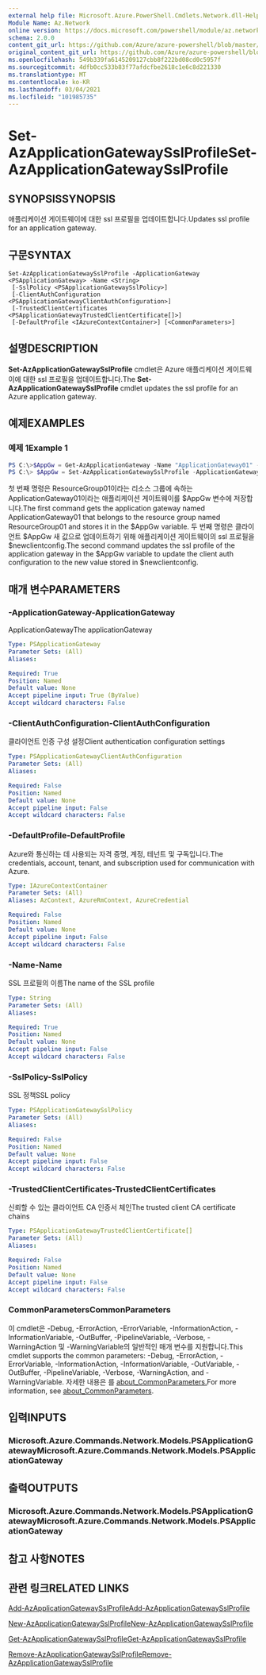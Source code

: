 ```yaml
---
external help file: Microsoft.Azure.PowerShell.Cmdlets.Network.dll-Help.xml
Module Name: Az.Network
online version: https://docs.microsoft.com/powershell/module/az.network/set-azapplicationgatewaysslprofile
schema: 2.0.0
content_git_url: https://github.com/Azure/azure-powershell/blob/master/src/Network/Network/help/Set-AzApplicationGatewaySslProfile.md
original_content_git_url: https://github.com/Azure/azure-powershell/blob/master/src/Network/Network/help/Set-AzApplicationGatewaySslProfile.md
ms.openlocfilehash: 549b339fa6145209127cbb8f222bd08cd0c5957f
ms.sourcegitcommit: 4dfb0cc533b83f77afdcfbe2618c1e6c8d221330
ms.translationtype: MT
ms.contentlocale: ko-KR
ms.lasthandoff: 03/04/2021
ms.locfileid: "101985735"
---
```

# <span data-ttu-id="c3688-101">Set-AzApplicationGatewaySslProfile</span><span class="sxs-lookup"><span data-stu-id="c3688-101">Set-AzApplicationGatewaySslProfile</span></span>

## <span data-ttu-id="c3688-102">SYNOPSIS</span><span class="sxs-lookup"><span data-stu-id="c3688-102">SYNOPSIS</span></span>
<span data-ttu-id="c3688-103">애플리케이션 게이트웨이에 대한 ssl 프로필을 업데이트합니다.</span><span class="sxs-lookup"><span data-stu-id="c3688-103">Updates ssl profile for an application gateway.</span></span>

## <span data-ttu-id="c3688-104">구문</span><span class="sxs-lookup"><span data-stu-id="c3688-104">SYNTAX</span></span>

```
Set-AzApplicationGatewaySslProfile -ApplicationGateway <PSApplicationGateway> -Name <String>
 [-SslPolicy <PSApplicationGatewaySslPolicy>]
 [-ClientAuthConfiguration <PSApplicationGatewayClientAuthConfiguration>]
 [-TrustedClientCertificates <PSApplicationGatewayTrustedClientCertificate[]>]
 [-DefaultProfile <IAzureContextContainer>] [<CommonParameters>]
```

## <span data-ttu-id="c3688-105">설명</span><span class="sxs-lookup"><span data-stu-id="c3688-105">DESCRIPTION</span></span>
<span data-ttu-id="c3688-106">**Set-AzApplicationGatewaySslProfile** cmdlet은 Azure 애플리케이션 게이트웨이에 대한 ssl 프로필을 업데이트합니다.</span><span class="sxs-lookup"><span data-stu-id="c3688-106">The **Set-AzApplicationGatewaySslProfile** cmdlet updates the ssl profile for an Azure application gateway.</span></span>

## <span data-ttu-id="c3688-107">예제</span><span class="sxs-lookup"><span data-stu-id="c3688-107">EXAMPLES</span></span>

### <span data-ttu-id="c3688-108">예제 1</span><span class="sxs-lookup"><span data-stu-id="c3688-108">Example 1</span></span>
```powershell
PS C:\>$AppGw = Get-AzApplicationGateway -Name "ApplicationGateway01" -ResourceGroupName "ResourceGroup01"
PS C:\> $AppGw = Set-AzApplicationGatewaySslProfile -ApplicationGateway $AppGw -Name "Profile01" -ClientAuthConfiguration $newclientconfig
```

<span data-ttu-id="c3688-109">첫 번째 명령은 ResourceGroup01이라는 리소스 그룹에 속하는 ApplicationGateway01이라는 애플리케이션 게이트웨이를 $AppGw 변수에 저장합니다.</span><span class="sxs-lookup"><span data-stu-id="c3688-109">The first command gets the application gateway named ApplicationGateway01 that belongs to the resource group named ResourceGroup01 and stores it in the $AppGw variable.</span></span> <span data-ttu-id="c3688-110">두 번째 명령은 클라이언트 $AppGw 새 값으로 업데이트하기 위해 애플리케이션 게이트웨이의 ssl 프로필을 $newclientconfig.</span><span class="sxs-lookup"><span data-stu-id="c3688-110">The second command updates the ssl profile of the application gateway in the $AppGw variable to update the client auth configuration to the new value stored in $newclientconfig.</span></span>

## <span data-ttu-id="c3688-111">매개 변수</span><span class="sxs-lookup"><span data-stu-id="c3688-111">PARAMETERS</span></span>

### <span data-ttu-id="c3688-112">-ApplicationGateway</span><span class="sxs-lookup"><span data-stu-id="c3688-112">-ApplicationGateway</span></span>
<span data-ttu-id="c3688-113">ApplicationGateway</span><span class="sxs-lookup"><span data-stu-id="c3688-113">The applicationGateway</span></span>

```yaml
Type: PSApplicationGateway
Parameter Sets: (All)
Aliases:

Required: True
Position: Named
Default value: None
Accept pipeline input: True (ByValue)
Accept wildcard characters: False
```

### <span data-ttu-id="c3688-114">-ClientAuthConfiguration</span><span class="sxs-lookup"><span data-stu-id="c3688-114">-ClientAuthConfiguration</span></span>
<span data-ttu-id="c3688-115">클라이언트 인증 구성 설정</span><span class="sxs-lookup"><span data-stu-id="c3688-115">Client authentication configuration settings</span></span>

```yaml
Type: PSApplicationGatewayClientAuthConfiguration
Parameter Sets: (All)
Aliases:

Required: False
Position: Named
Default value: None
Accept pipeline input: False
Accept wildcard characters: False
```

### <span data-ttu-id="c3688-116">-DefaultProfile</span><span class="sxs-lookup"><span data-stu-id="c3688-116">-DefaultProfile</span></span>
<span data-ttu-id="c3688-117">Azure와 통신하는 데 사용되는 자격 증명, 계정, 테넌트 및 구독입니다.</span><span class="sxs-lookup"><span data-stu-id="c3688-117">The credentials, account, tenant, and subscription used for communication with Azure.</span></span>

```yaml
Type: IAzureContextContainer
Parameter Sets: (All)
Aliases: AzContext, AzureRmContext, AzureCredential

Required: False
Position: Named
Default value: None
Accept pipeline input: False
Accept wildcard characters: False
```

### <span data-ttu-id="c3688-118">-Name</span><span class="sxs-lookup"><span data-stu-id="c3688-118">-Name</span></span>
<span data-ttu-id="c3688-119">SSL 프로필의 이름</span><span class="sxs-lookup"><span data-stu-id="c3688-119">The name of the SSL profile</span></span>

```yaml
Type: String
Parameter Sets: (All)
Aliases:

Required: True
Position: Named
Default value: None
Accept pipeline input: False
Accept wildcard characters: False
```

### <span data-ttu-id="c3688-120">-SslPolicy</span><span class="sxs-lookup"><span data-stu-id="c3688-120">-SslPolicy</span></span>
<span data-ttu-id="c3688-121">SSL 정책</span><span class="sxs-lookup"><span data-stu-id="c3688-121">SSL policy</span></span>

```yaml
Type: PSApplicationGatewaySslPolicy
Parameter Sets: (All)
Aliases:

Required: False
Position: Named
Default value: None
Accept pipeline input: False
Accept wildcard characters: False
```

### <span data-ttu-id="c3688-122">-TrustedClientCertificates</span><span class="sxs-lookup"><span data-stu-id="c3688-122">-TrustedClientCertificates</span></span>
<span data-ttu-id="c3688-123">신뢰할 수 있는 클라이언트 CA 인증서 체인</span><span class="sxs-lookup"><span data-stu-id="c3688-123">The trusted client CA certificate chains</span></span>

```yaml
Type: PSApplicationGatewayTrustedClientCertificate[]
Parameter Sets: (All)
Aliases:

Required: False
Position: Named
Default value: None
Accept pipeline input: False
Accept wildcard characters: False
```

### <span data-ttu-id="c3688-124">CommonParameters</span><span class="sxs-lookup"><span data-stu-id="c3688-124">CommonParameters</span></span>
<span data-ttu-id="c3688-125">이 cmdlet은 -Debug, -ErrorAction, -ErrorVariable, -InformationAction, -InformationVariable, -OutBuffer, -PipelineVariable, -Verbose, -WarningAction 및 -WarningVariable의 일반적인 매개 변수를 지원합니다.</span><span class="sxs-lookup"><span data-stu-id="c3688-125">This cmdlet supports the common parameters: -Debug, -ErrorAction, -ErrorVariable, -InformationAction, -InformationVariable, -OutVariable, -OutBuffer, -PipelineVariable, -Verbose, -WarningAction, and -WarningVariable.</span></span> <span data-ttu-id="c3688-126">자세한 내용은 를 [about_CommonParameters.](http://go.microsoft.com/fwlink/?LinkID=113216)</span><span class="sxs-lookup"><span data-stu-id="c3688-126">For more information, see [about_CommonParameters](http://go.microsoft.com/fwlink/?LinkID=113216).</span></span>

## <span data-ttu-id="c3688-127">입력</span><span class="sxs-lookup"><span data-stu-id="c3688-127">INPUTS</span></span>

### <span data-ttu-id="c3688-128">Microsoft.Azure.Commands.Network.Models.PSApplicationGateway</span><span class="sxs-lookup"><span data-stu-id="c3688-128">Microsoft.Azure.Commands.Network.Models.PSApplicationGateway</span></span>

## <span data-ttu-id="c3688-129">출력</span><span class="sxs-lookup"><span data-stu-id="c3688-129">OUTPUTS</span></span>

### <span data-ttu-id="c3688-130">Microsoft.Azure.Commands.Network.Models.PSApplicationGateway</span><span class="sxs-lookup"><span data-stu-id="c3688-130">Microsoft.Azure.Commands.Network.Models.PSApplicationGateway</span></span>

## <span data-ttu-id="c3688-131">참고 사항</span><span class="sxs-lookup"><span data-stu-id="c3688-131">NOTES</span></span>

## <span data-ttu-id="c3688-132">관련 링크</span><span class="sxs-lookup"><span data-stu-id="c3688-132">RELATED LINKS</span></span>

[<span data-ttu-id="c3688-133">Add-AzApplicationGatewaySslProfile</span><span class="sxs-lookup"><span data-stu-id="c3688-133">Add-AzApplicationGatewaySslProfile</span></span>](./Add-AzApplicationGatewaySslProfile.md)

[<span data-ttu-id="c3688-134">New-AzApplicationGatewaySslProfile</span><span class="sxs-lookup"><span data-stu-id="c3688-134">New-AzApplicationGatewaySslProfile</span></span>](./New-AzApplicationGatewaySslProfile.md)

[<span data-ttu-id="c3688-135">Get-AzApplicationGatewaySslProfile</span><span class="sxs-lookup"><span data-stu-id="c3688-135">Get-AzApplicationGatewaySslProfile</span></span>](./Get-AzApplicationGatewaySslProfile.md)

[<span data-ttu-id="c3688-136">Remove-AzApplicationGatewaySslProfile</span><span class="sxs-lookup"><span data-stu-id="c3688-136">Remove-AzApplicationGatewaySslProfile</span></span>](./Remove-AzApplicationGatewaySslProfile.md)